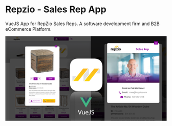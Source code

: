 # Repzio - Sales Rep App
<p>VueJS App for RepZio Sales Reps.  A software development firm and B2B eCommerce Platform.</p>
<img src="src/assets/images/socialmedia-img-sizes2.png" width="1200">
